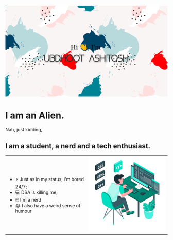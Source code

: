 ![alt image](./github.png)

# I am an Alien.
Nah, just kidding,

## I am a student, a nerd and a tech enthusiast.

<table style="border: none;">
  <tr>
    <td> 
      <ul>
        <li> ⚡ Just as in my status, i'm bored 24/7; </li>
        <li> 💻 DSA is killing me;</li>
        <li> 🤓 I'm a nerd</li>
        <li> 😂 I also have a weird sense of humour</li>
      </ul>
    </td>
    <td> <img src="./Freepik_illustration.png" width="300"</td>
  </tr>
 </table>
